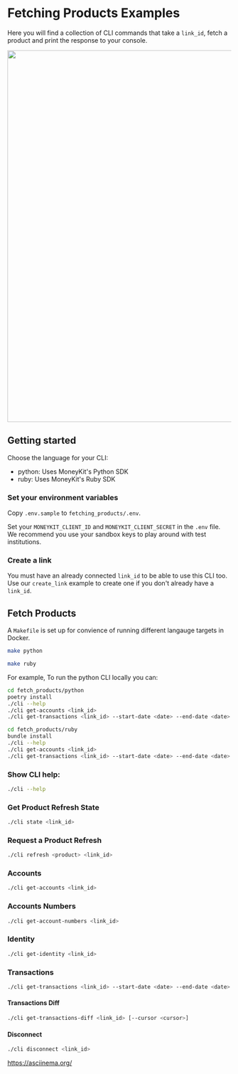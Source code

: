 # Fetching Products Examples

Here you will find a collection of CLI commands that take a `link_id`, fetch a product and print the response to your
console.

<a href="https://asciinema.org/a/qrWJqZK0nsIOfMEuGGaqfNqim?autoplay=1"><img src="https://asciinema.org/a/qrWJqZK0nsIOfMEuGGaqfNqim.png" width="836"/></a>


## Getting started

Choose the language for your CLI:
- python: Uses MoneyKit's Python SDK
- ruby: Uses MoneyKit's Ruby SDK

### Set your environment variables

Copy `.env.sample` to `fetching_products/.env`.

Set your `MONEYKIT_CLIENT_ID` and `MONEYKIT_CLIENT_SECRET` in the `.env` file.
We recommend you use your sandbox keys to play around with test institutions.

### Create a link

You must have an already connected `link_id` to be able to use this CLI too. Use our `create_link` example to create one
if you don't already have a `link_id`.

## Fetch Products

A `Makefile` is set up for convience of running different langauge targets in Docker.

```sh
make python
```

```sh
make ruby
```

For example, To run the python CLI locally you can:
```sh
cd fetch_products/python
poetry install
./cli --help
./cli get-accounts <link_id>
./cli get-transactions <link_id> --start-date <date> --end-date <date>
```

```sh
cd fetch_products/ruby
bundle install
./cli --help
./cli get-accounts <link_id>
./cli get-transactions <link_id> --start-date <date> --end-date <date>
```

### Show CLI help:
```sh
./cli --help
```

### Get Product Refresh State

```sh
./cli state <link_id>
```

### Request a Product Refresh

```sh
./cli refresh <product> <link_id>
```

### Accounts

```sh
./cli get-accounts <link_id>
```

### Accounts Numbers

```sh
./cli get-account-numbers <link_id>
```

### Identity

```sh
./cli get-identity <link_id>
```

### Transactions

```sh
./cli get-transactions <link_id> --start-date <date> --end-date <date>
```

#### Transactions Diff

```sh
./cli get-transactions-diff <link_id> [--cursor <cursor>]
```

#### Disconnect

```sh
./cli disconnect <link_id>
```

https://asciinema.org/

